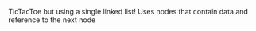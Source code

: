 TicTacToe but using a single linked list! Uses nodes that contain data and reference to the next node
